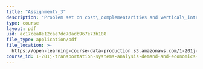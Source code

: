 ```yaml
---
title: "Assignment\_3"
description: "Problem set on cost\_complementarities and vertical\_integration in US railroads, and an urban travel\_choice model\_with transit\_service attributes."
type: course
layout: pdf
uid: ac17cea8e12cae7dc70adb967e73b108
file_type: application/pdf
file_location: >-
  https://open-learning-course-data-production.s3.amazonaws.com/1-201j-transportation-systems-analysis-demand-and-economics-fall-2008/ac17cea8e12cae7dc70adb967e73b108_MIT1_201JF08_hw_3.pdf
course_id: 1-201j-transportation-systems-analysis-demand-and-economics-fall-2008
---
```

